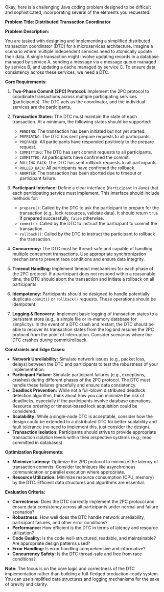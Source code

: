 Okay, here is a challenging Java coding problem designed to be difficult and sophisticated, incorporating several of the elements you requested.

**Problem Title: Distributed Transaction Coordinator**

**Problem Description:**

You are tasked with designing and implementing a simplified distributed transaction coordinator (DTC) for a microservices architecture.  Imagine a scenario where multiple independent services need to atomically update their data.  A single transaction might involve updating records in a database managed by service A, sending a message via a message queue managed by service B, and updating a cache managed by service C.  To ensure data consistency across these services, we need a DTC.

**Core Requirements:**

1.  **Two-Phase Commit (2PC) Protocol:** Implement the 2PC protocol to coordinate transactions across multiple participating services (participants). The DTC acts as the coordinator, and the individual services are the participants.

2.  **Transaction States:** The DTC must maintain the state of each transaction. At a minimum, the following states should be supported:
    *   `PENDING`: The transaction has been initiated but not yet started.
    *   `PREPARING`: The DTC has sent prepare requests to all participants.
    *   `PREPARED`: All participants have responded positively to the prepare request.
    *   `COMMITTING`: The DTC has sent commit requests to all participants.
    *   `COMMITTED`: All participants have confirmed the commit.
    *   `ROLLING_BACK`: The DTC has sent rollback requests to all participants.
    *   `ROLLED_BACK`: All participants have confirmed the rollback.
    *   `ABORTED`: The transaction has been aborted due to timeout or participant failure.

3.  **Participant Interface:** Define a clear interface (`Participant` in Java) that each participating service must implement. This interface should include methods for:
    *   `prepare()`:  Called by the DTC to ask the participant to prepare for the transaction (e.g., lock resources, validate data).  It should return `true` if prepared successfully, `false` otherwise.
    *   `commit()`: Called by the DTC to instruct the participant to commit the transaction.
    *   `rollback()`: Called by the DTC to instruct the participant to rollback the transaction.

4.  **Concurrency:** The DTC must be thread-safe and capable of handling multiple concurrent transactions. Use appropriate synchronization mechanisms to prevent race conditions and ensure data integrity.

5.  **Timeout Handling:** Implement timeout mechanisms for each phase of the 2PC protocol. If a participant does not respond within a reasonable time, the DTC should abort the transaction and initiate a rollback on all participants.

6.  **Idempotency:**  Participants should be designed to handle potentially duplicate `commit()` or `rollback()` requests.  These operations should be idempotent.

7.  **Logging & Recovery:** Implement basic logging of transaction states to a persistent store (e.g., a simple file or in-memory database for simplicity). In the event of a DTC crash and restart, the DTC should be able to recover its transaction states from the log and resume the 2PC protocol from the point of interruption.  Consider scenarios where the DTC crashes *during* commit/rollback.

**Constraints and Edge Cases:**

*   **Network Unreliability:** Simulate network issues (e.g., packet loss, delays) between the DTC and participants to test the robustness of your implementation.
*   **Participant Failure:** Simulate participant failures (e.g., exceptions, crashes) during different phases of the 2PC protocol. The DTC must handle these failures gracefully and ensure data consistency.
*   **Deadlock Prevention:**  While not a full-blown distributed deadlock detection algorithm, think about how you can minimize the risk of deadlocks, especially if the participants involve database operations. Resource ordering or timeout-based lock acquisition could be considered.
*   **Scalability:** While a single-node DTC is acceptable, consider how the design could be extended to a distributed DTC for better scalability and fault tolerance (no need to implement this, just consider the design).
*   **Transaction Isolation:** Participants should strive to provide appropriate transaction isolation levels within their respective systems (e.g., read committed in databases).

**Optimization Requirements:**

*   **Minimize Latency:**  Optimize the 2PC protocol to minimize the latency of transaction commits.  Consider techniques like asynchronous communication or parallel execution where appropriate.
*   **Resource Utilization:** Minimize resource consumption (CPU, memory) by the DTC. Efficient data structures and algorithms are essential.

**Evaluation Criteria:**

*   **Correctness:** Does the DTC correctly implement the 2PC protocol and ensure data consistency across all participants under normal and failure scenarios?
*   **Robustness:** How well does the DTC handle network unreliability, participant failures, and other error conditions?
*   **Performance:** How efficient is the DTC in terms of latency and resource utilization?
*   **Code Quality:** Is the code well-structured, readable, and maintainable?  Are appropriate design patterns used?
*   **Error Handling:** Is error handling comprehensive and informative?
*   **Concurrency Safety:** Is the DTC thread-safe and free from race conditions?

**Note:** The focus is on the core logic and correctness of the DTC implementation rather than building a full-fledged production-ready system.  You can use simplified data structures and logging mechanisms for the sake of brevity and clarity.
